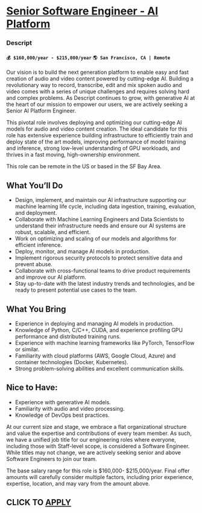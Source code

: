 # [Senior Software Engineer - AI Platform](https://www.remotewlb.com/apply/senior-software-engineer-ai-platform)  
### Descript  
#### `💰 $160,000/year - $215,000/year` `🌎 San Francisco, CA | Remote`  

  
Our vision is to build the next generation platform to enable easy and fast creation of audio and video content powered by cutting-edge AI. Building a revolutionary way to record, transcribe, edit and mix spoken audio and video comes with a series of unique challenges and requires solving hard and complex problems. As Descript continues to grow, with generative AI at the heart of our mission to empower our users, we are actively seeking a Senior AI Platform Engineer.

This pivotal role involves deploying and optimizing our cutting-edge AI models for audio and video content creation. The ideal candidate for this role has extensive experience building infrastructure to efficiently train and deploy state of the art models, improving performance of model training and inference, strong low-level understanding of GPU workloads, and thrives in a fast moving, high-ownership environment.

This role can be remote in the US or based in the SF Bay Area.

## What You’ll Do

  * Design, implement, and maintain our AI infrastructure supporting our machine learning life cycle, including data ingestion, training, evaluation, and deployment.
  * Collaborate with Machine Learning Engineers and Data Scientists to understand their infrastructure needs and ensure our AI systems are robust, scalable, and efficient.
  * Work on optimizing and scaling of our models and algorithms for efficient inference.
  * Deploy, monitor, and manage AI models in production.
  * Implement rigorous security protocols to protect sensitive data and prevent abuse.
  * Collaborate with cross-functional teams to drive product requirements and improve our AI platform.
  * Stay up-to-date with the latest industry trends and technologies, and be ready to present potential use cases to the team.

## What You Bring

  * Experience in deploying and managing AI models in production.
  * Knowledge of Python, C/C++, CUDA, and experience profiling GPU performance and distributed training runs.
  * Experience with machine learning frameworks like PyTorch, TensorFlow or similar.
  * Familiarity with cloud platforms (AWS, Google Cloud, Azure) and container technologies (Docker, Kubernetes).
  * Strong problem-solving abilities and excellent communication skills.

## **Nice to Have:**

  * Experience with generative AI models.
  * Familiarity with audio and video processing.
  * Knowledge of DevOps best practices.

At our current size and stage, we embrace a flat organizational structure and value the expertise and contributions of every team member. As such, we have a unified job title for our engineering roles where everyone, including those with Staff-level scope, is considered a Software Engineer. While titles may not change, we are actively seeking senior and above Software Engineers to join our team.

The base salary range for this role is $160,000- $215,000/year. Final offer amounts will carefully consider multiple factors, including prior experience, expertise, location, and may vary from the amount above.

  
## CLICK TO [APPLY](https://www.remotewlb.com/apply/senior-software-engineer-ai-platform)

